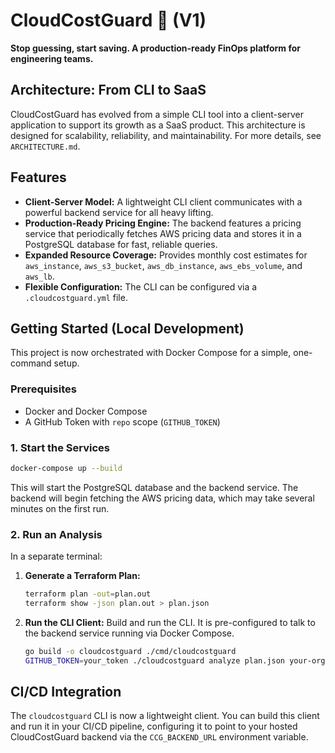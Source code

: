 # CloudCostGuard 🤖 (V1)

**Stop guessing, start saving. A production-ready FinOps platform for engineering teams.**

## Architecture: From CLI to SaaS

CloudCostGuard has evolved from a simple CLI tool into a client-server application to support its growth as a SaaS product. This architecture is designed for scalability, reliability, and maintainability. For more details, see `ARCHITECTURE.md`.

## Features

- **Client-Server Model:** A lightweight CLI client communicates with a powerful backend service for all heavy lifting.
- **Production-Ready Pricing Engine:** The backend features a pricing service that periodically fetches AWS pricing data and stores it in a PostgreSQL database for fast, reliable queries.
- **Expanded Resource Coverage:** Provides monthly cost estimates for `aws_instance`, `aws_s3_bucket`, `aws_db_instance`, `aws_ebs_volume`, and `aws_lb`.
- **Flexible Configuration:** The CLI can be configured via a `.cloudcostguard.yml` file.

## Getting Started (Local Development)

This project is now orchestrated with Docker Compose for a simple, one-command setup.

### Prerequisites

- Docker and Docker Compose
- A GitHub Token with `repo` scope (`GITHUB_TOKEN`)

### 1. Start the Services

```bash
docker-compose up --build
```
This will start the PostgreSQL database and the backend service. The backend will begin fetching the AWS pricing data, which may take several minutes on the first run.

### 2. Run an Analysis

In a separate terminal:

1. **Generate a Terraform Plan:**
   ```bash
   terraform plan -out=plan.out
   terraform show -json plan.out > plan.json
   ```

2. **Run the CLI Client:**
   Build and run the CLI. It is pre-configured to talk to the backend service running via Docker Compose.
   ```bash
   go build -o cloudcostguard ./cmd/cloudcostguard
   GITHUB_TOKEN=your_token ./cloudcostguard analyze plan.json your-org/your-repo 123
   ```

## CI/CD Integration

The `cloudcostguard` CLI is now a lightweight client. You can build this client and run it in your CI/CD pipeline, configuring it to point to your hosted CloudCostGuard backend via the `CCG_BACKEND_URL` environment variable.
